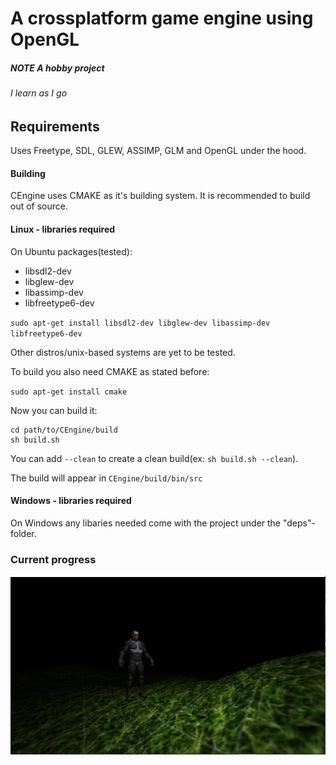 # A crossplatform game engine using OpenGL
##### NOTE *A hobby project*
###### *I learn as I go*

## Requirements

Uses Freetype, SDL, GLEW, ASSIMP, GLM and OpenGL under the hood.

#### Building
CEngine uses CMAKE as it's building system. It is recommended to build out of source.

#### Linux - libraries required
On Ubuntu packages(tested):
- libsdl2-dev
- libglew-dev
- libassimp-dev
- libfreetype6-dev

`sudo apt-get install libsdl2-dev libglew-dev libassimp-dev libfreetype6-dev`

Other distros/unix-based systems are yet to be tested.

To build you also need CMAKE as stated before:

`sudo apt-get install cmake`

Now you can build it:

```shell
cd path/to/CEngine/build
sh build.sh
```

You can add `--clean` to create a clean build(ex: `sh build.sh --clean`).

The build will appear in `CEngine/build/bin/src`

#### Windows - libraries required
On Windows any libaries needed come with the project under the "deps"-folder.


### Current progress
![alt text](https://github.com/Dequilla/CEngine/raw/master/progress_latest.png "An image of the engine in action with the current build")
